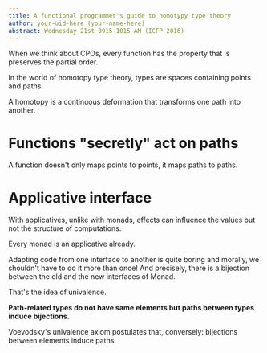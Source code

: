 ```yaml
---
title: A functional programmer's guide to homotypy type theory
author: your-uid-here (your-name-here)
abstract: Wednesday 21st 0915-1015 AM (ICFP 2016)
---
```


When we think about CPOs, every function has the property that is preserves the
partial order.

In the world of homotopy type theory, types are spaces containing points and
paths.

A homotopy is a continuous deformation that transforms one path into another.

# Functions "secretly" act on paths

A function doesn't only maps points to points, it maps paths to paths.

# Applicative interface

With applicatives, unlike with monads, effects can influence the values but not
the structure of computations.

Every monad is an applicative already.

Adapting code from one interface to another is quite boring and morally, we
shouldn't have to do it more than once! And precisely, there is a bijection
between the old and the new interfaces of Monad.

That's the idea of univalence.

**Path-related types do not have same elements but paths between types induce
bijections.**

Voevodsky's univalence axiom postulates that, conversely: bijections between
elements induce paths.
